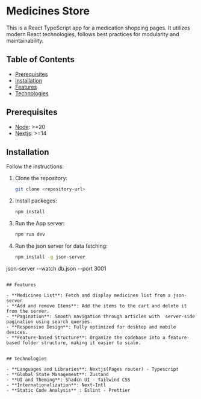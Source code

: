 # Medicines Store

This is a React TypeScript app for a medication shopping pages. It utilizes modern React technologies, follows best practices for modularity and maintainability.


## Table of Contents
- [Prerequisites](#prerequisites)
- [Installation](#installation)
- [Features](#features)
- [Technologies](#technologis)

## Prerequisites
- [Node](https://nodejs.org/en): >=20
- [Nextjs](https://nextjs.org): >=14

## Installation
Follow the instructions:

1. Clone the repository:
   ```bash
   git clone <repository-url>
   ```

2. Install packeges:
   ```bash
   npm install
   ```

3. Run the App server:
   ```bash
   npm run dev
   ```

4. Run the json server for data fetching:

  

   ```bash
   npm install -g json-server
   ```

json-server --watch db.json --port 3001
   ```

## Features

- **Medicines List**: Fetch and display medicines list from a json-server
- **Add and remove Items**: Add the items to the cart and delete it from the server.
- **Pagination**: Smooth navigation through articles with  server-side pagination using search queries.
- **Responsive Design**: Fully optimized for desktop and mobile devices.
- **Feature-based Structure**: Organize the codebase into a feature-based folder structure, making it easier to scale.


## Technologies

- **Languages and Libraries**: Nextjs(Pages router) - Typescript
- **Global State Management**: Zustand
- **UI and Theming**: Shadcn UI - Tailwind CSS
- **Internationalization**: Next-Intl
- **Static Code Analysis** : Eslint - Prettier

